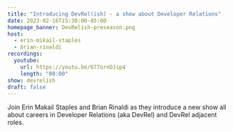 ```yaml
---
title: "Introducing DevRel(ish) - a show about Developer Relations"
date: 2023-02-16T15:30:00-05:00
homepage_banner: DevRelish-preseason.png
host: 
  - erin-mikail-staples
  - brian-rinaldi
recordings:
  youtube:
    url: https://youtu.be/677ornDJip4
    length: "00:00"
show: devrelish
draft: false
---
```


Join Erin Makail Staples and Brian Rinaldi as they introduce a new show all about careers in Developer Relations (aka DevRel) and DevRel adjacent roles.